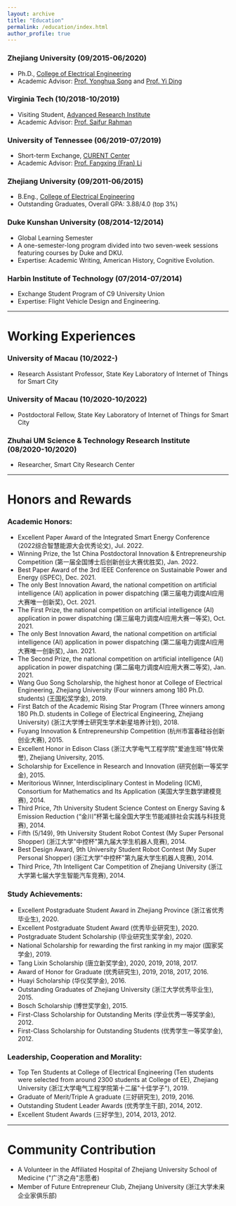 ```yaml
---
layout: archive
title: "Education"
permalink: /education/index.html
author_profile: true
---
```


### Zhejiang University (09/2015-06/2020) 

- Ph.D., [College of Electrical Engineering](http://ee.zju.edu.cn/)
- Academic Advisor: [Prof. Yonghua Song](https://rto.um.edu.mo/biography/) and [Prof. Yi Ding](https://person.zju.edu.cn/en/110)



### Virginia Tech (10/2018-10/2019)

- Visiting Student, [Advanced Research Institute](https://ari.vt.edu/)
- Academic Advisor: [Prof. Saifur Rahman](http://www.saifurrahman.org/)



### University of Tennessee (06/2019-07/2019)

- Short-term Exchange, [CURENT Center](https://curent.utk.edu/)
- Academic Advisor: [Prof. Fangxing (Fran) Li](http://web.eecs.utk.edu/~fli6/)



### Zhejiang University (09/2011-06/2015)

- B.Eng., [College of Electrical Engineering](http://ee.zju.edu.cn/)
- Outstanding Graduates, Overall GPA: 3.88/4.0 (top 3%)

 

### Duke Kunshan University (08/2014-12/2014)

- Global Learning Semester
- A one-semester-long program divided into two seven-week sessions featuring courses by Duke and DKU.
- Expertise: Academic Writing, American History, Cognitive Evolution.



### Harbin Institute of Technology (07/2014-07/2014)

- Exchange Student Program of C9 University Union
- Expertise: Flight Vehicle Design and Engineering.





------

# Working Experiences

### University of Macau (10/2022-)

- Research Assistant Professor, State Key Laboratory of Internet of Things for Smart City



### University of Macau (10/2020-10/2022)

- Postdoctoral Fellow, State Key Laboratory of Internet of Things for Smart City



### Zhuhai UM Science & Technology Research Institute (08/2020-10/2020)

- Researcher, Smart City Research Center





------

# Honors and Rewards

### **Academic Honors:**

- Excellent Paper Award of the Integrated Smart Energy Conference (2022综合智慧能源大会优秀论文), Jul. 2022.
- Winning Prize, the 1st China Postdoctoral Innovation & Entrepreneurship Competition (第一届全国博士后创新创业大赛优胜奖), Jan. 2022.
- Best Paper Award of the 3rd IEEE Conference on Sustainable Power and Energy (iSPEC), Dec. 2021.
- The only Best Innovation Award, the national competition on artificial intelligence (AI) application in power dispatching (第三届电力调度AI应用大赛唯一创新奖), Oct. 2021.
- The First Prize, the national competition on artificial intelligence (AI) application in power dispatching (第三届电力调度AI应用大赛一等奖), Oct. 2021.
- The only Best Innovation Award, the national competition on artificial intelligence (AI) application in power dispatching (第二届电力调度AI应用大赛唯一创新奖), Jan. 2021.
- The Second Prize, the national competition on artificial intelligence (AI) application in power dispatching (第二届电力调度AI应用大赛二等奖), Jan. 2021.
- Wang Guo Song Scholarship, the highest honor at College of Electrical Engineering, Zhejiang University (Four winners among 180 Ph.D. students) (王国松奖学金), 2019.
- First Batch of the Academic Rising Star Program (Three winners among 180 Ph.D. students in College of Electrical Engineering, Zhejiang University) (浙江大学博士研究生学术新星培养计划), 2018.
- Fuyang Innovation & Entrepreneurship Competition (杭州市富春硅谷创新创业大赛), 2015.
- Excellent Honor in Edison Class (浙江大学电气工程学院"爱迪生班"特优荣誉), Zhejiang University, 2015.
- Scholarship for Excellence in Research and Innovation (研究创新一等奖学金), 2015.
- Meritorious Winner, Interdisciplinary Contest in Modeling (ICM), Consortium for Mathematics and Its Application (美国大学生数学建模竞赛), 2014.
- Third Price, 7th University Student Science Contest on Energy Saving & Emission Reduction (“金川”杯第七届全国大学生节能减排社会实践与科技竞赛), 2014.
- Fifth (5/149), 9th University Student Robot Contest (My Super Personal Shopper) (浙江大学"中控杯"第九届大学生机器人竞赛), 2014.
- Best Design Award, 9th University Student Robot Contest (My Super Personal Shopper) (浙江大学"中控杯"第九届大学生机器人竞赛), 2014.
- Third Price, 7th Intelligent Car Competition of Zhejiang University  (浙江大学第七届大学生智能汽车竞赛), 2014.

### **Study Achievements:**

- Excellent Postgraduate Student Award in Zhejiang Province (浙江省优秀毕业生), 2020.
- Excellent Postgraduate Student Award (优秀毕业研究生), 2020.
- Postgraduate Student Scholarship (毕业研究生奖学金), 2020.
- National Scholarship for rewarding the first ranking in my major (国家奖学金), 2019. 
- Tang Lixin Scholarship (唐立新奖学金), 2020, 2019, 2018, 2017.
- Award of Honor for Graduate (优秀研究生), 2019, 2018, 2017, 2016.
- Huayi Scholarship (华仪奖学金), 2016.
- Outstanding Graduates of Zhejiang University (浙江大学优秀毕业生), 2015.
- Bosch Scholarship (博世奖学金), 2015.
- First-Class Scholarship for Outstanding Merits (学业优秀一等奖学金), 2012.
- First-Class Scholarship for Outstanding Students (优秀学生一等奖学金), 2012.

### **Leadership, Cooperation and Morality:**

- Top Ten Students at College of Electrical Engineering (Ten students were selected from around 2300 students at College of EE), Zhejiang University (浙江大学电气工程学院第十二届"十佳学子"), 2019.
- Graduate of Merit/Triple A graduate (三好研究生), 2019, 2016.
- Outstanding Student Leader Awards (优秀学生干部), 2014, 2012.
- Excellent Student Awards (三好学生), 2014, 2013, 2012.



------

# Community Contribution

- A Volunteer in the Affiliated Hospital of Zhejiang University School of Medicine ("广济之舟"志愿者)
- Member of Future Entrepreneur Club, Zhejiang University (浙江大学未来企业家俱乐部)